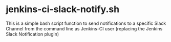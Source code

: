 # jenkins-ci-slack-notify.sh
This is a simple bash script function to send notifications to a specific Slack Channel from the command line as Jenkins-CI user (replacing the Jenkins Slack Notification plugin)
